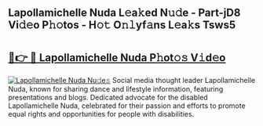 ## Lapollamichelle Nuda L𝚎a𝚔ed N𝚞𝚍e - Part-jD8 Vi𝚍𝚎o P𝚑𝚘tos - H𝚘𝚝 O𝚗𝚕yf𝚊ns L𝚎a𝚔s Tsws5

# <h2><a href="http://kf6ali.oniu.top/?m=Lapollamichelle+Nuda">🔗👉 🔴 Lapollamichelle Nuda P𝚑ot𝚘𝚜 V𝚒d𝚎o</a></h2>

[![Lapollamichelle Nuda Nu𝚍e𝚜](https://i.imgur.com/0qMVB7G.gif)](http://kf6ali.oniu.top/?m=Lapollamichelle+Nuda)
Social media thought leader Lapollamichelle Nuda, known for sharing dance and lifestyle information, featuring presentations and blogs. Dedicated advocate for the disabled Lapollamichelle Nuda, celebrated for their passion and efforts to promote equal rights and opportunities for people with disabilities.  
